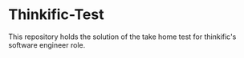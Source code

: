 # Thinkific-Test
This repository holds the solution of the take home test for thinkific's software engineer role.
